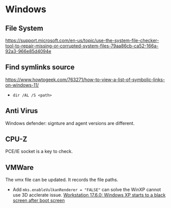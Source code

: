 # Windows

## File System

<https://support.microsoft.com/en-us/topic/use-the-system-file-checker-tool-to-repair-missing-or-corrupted-system-files-79aa86cb-ca52-166a-92a3-966e85d4094e>

## Find symlinks source

<https://www.howtogeek.com/763271/how-to-view-a-list-of-symbolic-links-on-windows-11/>

- `dir /AL /S <path>`

## Anti Virus

Windows defender: signture and agent versions are different.

## CPU-Z

PCE/IE socket is a key to check.

## VMWare

The vmx file can be updated. It records the file paths.

- Add `mks.enableVulkanRenderer = "FALSE"` can solve the WinXP cannot use 3D acclerate issue. [Workstation 17.6.0: Windows XP starts to a black screen after boot screen](https://www.reddit.com/r/vmware/comments/1fb86d5/workstation_1760_windows_xp_starts_to_a_black/)
